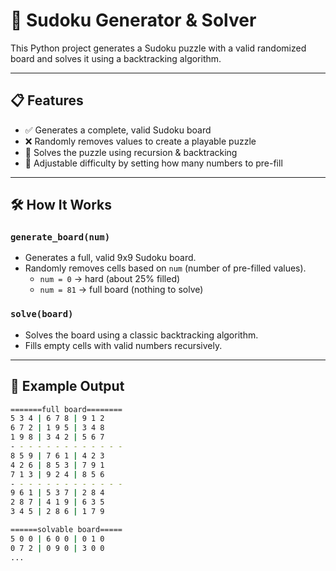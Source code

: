 # 🧩 Sudoku Generator & Solver

This Python project generates a Sudoku puzzle with a valid randomized board and solves it using a backtracking algorithm.

---

## 📋 Features

- ✅ Generates a complete, valid Sudoku board
- ❌ Randomly removes values to create a playable puzzle
- 🧠 Solves the puzzle using recursion & backtracking
- 🎯 Adjustable difficulty by setting how many numbers to pre-fill

---

## 🛠 How It Works

### `generate_board(num)`
- Generates a full, valid 9x9 Sudoku board.
- Randomly removes cells based on `num` (number of pre-filled values).
  - `num = 0` → hard (about 25% filled)
  - `num = 81` → full board (nothing to solve)

### `solve(board)`
- Solves the board using a classic backtracking algorithm.
- Fills empty cells with valid numbers recursively.

---

## 🧪 Example Output

```bash
=======full board========
5 3 4 | 6 7 8 | 9 1 2
6 7 2 | 1 9 5 | 3 4 8
1 9 8 | 3 4 2 | 5 6 7
- - - - - - - - - - - - -
8 5 9 | 7 6 1 | 4 2 3
4 2 6 | 8 5 3 | 7 9 1
7 1 3 | 9 2 4 | 8 5 6
- - - - - - - - - - - - -
9 6 1 | 5 3 7 | 2 8 4
2 8 7 | 4 1 9 | 6 3 5
3 4 5 | 2 8 6 | 1 7 9

======solvable board=====
5 0 0 | 6 0 0 | 0 1 0
0 7 2 | 0 9 0 | 3 0 0
...
